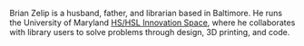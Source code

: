 Brian Zelip is a husband, father, and librarian based in Baltimore. He runs the University of Maryland [HS/HSL Innovation Space](http://www.hshsl.umaryland.edu/ispace), where he collaborates with library users to solve problems through design, 3D printing, and code.
